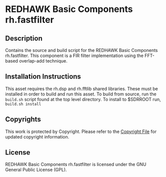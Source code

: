 # REDHAWK Basic Components rh.fastfilter
 
## Description

Contains the source and build script for the REDHAWK Basic Components rh.fastfilter. This component is a FIR filter implementation using the FFT-based overlap-add technique. 
 
## Installation Instructions
This asset requires the rh.dsp and rh.fftlib shared libraries. These must be installed in order to build and run this asset.
To build from source, run the `build.sh` script found at the top level directory. To install to $SDRROOT run, `build.sh install` 

## Copyrights

This work is protected by Copyright. Please refer to the [Copyright File](COPYRIGHT) for updated copyright information.

## License

REDHAWK Basic Components rh.fastfilter is licensed under the GNU General Public License (GPL).